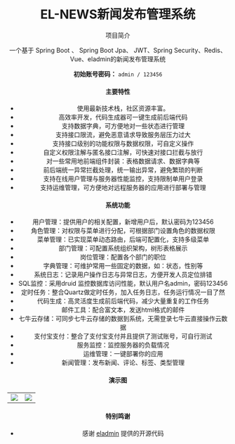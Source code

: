 <h1 style="text-align: center">EL-NEWS新闻发布管理系统</h1>
<div style="text-align: center">

项目简介

一个基于 Spring Boot 、 Spring Boot Jpa、 JWT、Spring Security、Redis、Vue、eladmin的新闻发布管理系统

**初始账号密码：** `admin / 123456`

#### 主要特性
- 使用最新技术栈，社区资源丰富。
- 高效率开发，代码生成器可一键生成前后端代码
- 支持数据字典，可方便地对一些状态进行管理
- 支持接口限流，避免恶意请求导致服务层压力过大
- 支持接口级别的功能权限与数据权限，可自定义操作
- 自定义权限注解与匿名接口注解，可快速对接口拦截与放行
- 对一些常用地前端组件封装：表格数据请求、数据字典等
- 前后端统一异常拦截处理，统一输出异常，避免繁琐的判断
- 支持在线用户管理与服务器性能监控，支持限制单用户登录
- 支持运维管理，可方便地对远程服务器的应用进行部署与管理

####  系统功能
- 用户管理：提供用户的相关配置，新增用户后，默认密码为123456
- 角色管理：对权限与菜单进行分配，可根据部门设置角色的数据权限
- 菜单管理：已实现菜单动态路由，后端可配置化，支持多级菜单
- 部门管理：可配置系统组织架构，树形表格展示
- 岗位管理：配置各个部门的职位
- 字典管理：可维护常用一些固定的数据，如：状态，性别等
- 系统日志：记录用户操作日志与异常日志，方便开发人员定位排错
- SQL监控：采用druid 监控数据库访问性能，默认用户名admin，密码123456
- 定时任务：整合Quartz做定时任务，加入任务日志，任务运行情况一目了然
- 代码生成：高灵活度生成前后端代码，减少大量重复的工作任务
- 邮件工具：配合富文本，发送html格式的邮件
- 七牛云存储：可同步七牛云存储的数据到系统，无需登录七牛云直接操作云数据
- 支付宝支付：整合了支付宝支付并且提供了测试账号，可自行测试
- 服务监控：监控服务器的负载情况
- 运维管理：一键部署你的应用
- 新闻管理：发布新闻、评论、标签、类型管理

#### 演示图

<table>
    <tr>
        <td><img src="https://blog-me-001.oss-cn-beijing.aliyuncs.com/%E6%88%AA%E5%B1%8F2022-05-08%2014.54.37.png"/></td>
        <td><img src="https://blog-me-001.oss-cn-beijing.aliyuncs.com/%E6%88%AA%E5%B1%8F2022-05-08%2014.53.56.png"/></td>
    </tr>
</table>

#### 特别鸣谢

- 感谢 [eladmin](https://el-admin.vip/) 提供的开源代码
